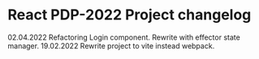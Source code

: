 # React PDP-2022 Project changelog

02.04.2022 Refactoring Login component. Rewrite with effector state manager.
19.02.2022 Rewrite project to vite instead webpack.
